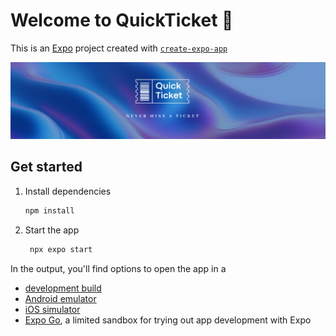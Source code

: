 
# Welcome to QuickTicket 👋

This is an [Expo](https://expo.dev) project created with  [`create-expo-app`](https://www.npmjs.com/package/create-expo-app)

![Cover](https://github.com/deoxicit/quickticket/blob/main/assets/images/Cover.png )

## Get started

1. Install dependencies

   ```bash
   npm install
   ```

2. Start the app

   ```bash
    npx expo start
   ```

In the output, you'll find options to open the app in a

- [development build](https://docs.expo.dev/develop/development-builds/introduction/)
- [Android emulator](https://docs.expo.dev/workflow/android-studio-emulator/)
- [iOS simulator](https://docs.expo.dev/workflow/ios-simulator/)
- [Expo Go](https://expo.dev/go), a limited sandbox for trying out app development with Expo
